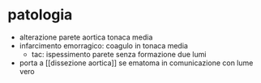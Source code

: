 # patologia
- alterazione parete aortica tonaca media
- infarcimento emorragico: coagulo in tonaca media
	- tac: ispessimento parete senza formazione due lumi
- porta a [[dissezione aortica]] se ematoma in comunicazione con lume vero